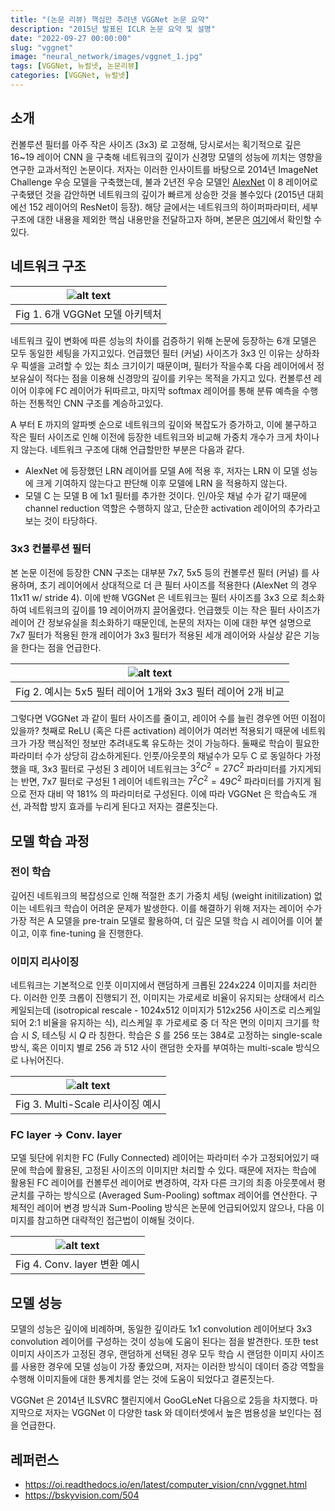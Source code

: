 ```yaml
---
title: "(논문 리뷰) 핵심만 추려낸 VGGNet 논문 요약"
description: "2015년 발표된 ICLR 논문 요약 및 설명"
date: "2022-09-27 00:00:00"
slug: "vggnet"
image: "neural_network/images/vggnet_1.jpg"
tags: [VGGNet, 뉴럴넷, 논문리뷰]
categories: [VGGNet, 뉴럴넷]
---
```

## 소개

컨볼루션 필터를 아주 작은 사이즈 (3x3) 로 고정해, 당시로서는 획기적으로 깊은 16~19 레이어 CNN 을 구축해 네트워크의 깊이가 신경망 모델의 성능에 끼치는 영향을 연구한 교과서적인 논문이다. 저자는 이러한 인사이트를 바탕으로 2014년 ImageNet Challenge 우승 모델을 구축했는데, 불과 2년전 우승 모델인 [AlexNet](https://meme2515.github.io/neural_network/alexnet/) 이 8 레이어로 구축됐던 것을 감안하면 네트워크의 깊이가 빠르게 상승한 것을 볼수있다 (2015년 대회에선 152 레이어의 ResNet이 등장). 해당 글에서는 네트워크의 하이퍼파라미터, 세부 구조에 대한 내용을 제외한 핵심 내용만을 전달하고자 하며, 본문은 [여기](https://arxiv.org/pdf/1409.1556.pdf)에서 확인할 수 있다.

## 네트워크 구조

| ![alt text](neural_network/images/vggnet_2.jpg) |
|:--:|
| Fig 1. 6개 VGGNet 모델 아키텍처 |

네트워크 깊이 변화에 따른 성능의 차이를 검증하기 위해 논문에 등장하는 6개 모델은 모두 동일한 세팅을 가지고있다. 언급했던 필터 (커널) 사이즈가 3x3 인 이유는 상하좌우 픽셀을 고려할 수 있는 최소 크기이기 때문이며, 필터가 작을수록 다음 레이어에서 정보유실이 적다는 점을 이용해 신경망의 깊이를 키우는 목적을 가지고 있다. 컨볼루션 레이어 이후에 FC 레이어가 뒤따르고, 마지막 softmax 레이어를 통해 분류 예측을 수행하는 전통적인 CNN 구조를 계승하고있다. 

A 부터 E 까지의 알파벳 순으로 네트워크의 깊이와 복잡도가 증가하고, 이에 불구하고 작은 필터 사이즈로 인해 이전에 등장한 네트워크와 비교해 가중치 개수가 크게 차이나지 않는다. 네트워크 구조에 대해 언급할만한 부분은 다음과 같다.

- AlexNet 에 등장했던 LRN 레이어를 모델 A에 적용 후, 저자는 LRN 이 모델 성능에 크게 기여하지 않는다고 판단해 이후 모델에 LRN 을 적용하지 않는다. 
- 모델 C 는 모델 B 에 1x1 필터를 추가한 것이다. 인/아웃 채널 수가 같기 때문에 channel reduction 역할은 수행하지 않고, 단순한 activation 레이어의 추가라고 보는 것이 타당하다.

### 3x3 컨볼루션 필터

본 논문 이전에 등장한 CNN 구조는 대부분 7x7, 5x5 등의 컨볼루션 필터 (커널) 를 사용하며, 초기 레이어에서 상대적으로 더 큰 필터 사이즈를 적용한다 (AlexNet 의 경우 11x11 w/ stride 4).  이에 반해 VGGNet 은 네트워크는 필터 사이즈를 3x3 으로 최소화하여 네트워크의 깊이를 19 레이어까지 끌어올렸다. 언급했듯 이는 작은 필터 사이즈가 레이어 간 정보유실을 최소화하기 때문인데, 논문의 저자는 이에 대한 부연 설명으로 7x7 필터가 적용된 한개 레이어가 3x3 필터가 적용된 세개 레이어와 사실상 같은 기능을 한다는 점을 언급한다.

| ![alt text](neural_network/images/vggnet_3.png) |
|:--:|
| Fig 2. 예시는 5x5 필터 레이어 1개와 3x3 필터 레이어 2개 비교 |

그렇다면 VGGNet 과 같이 필터 사이즈를 줄이고, 레이어 수를 늘린 경우엔 어떤 이점이 있을까? 첫째로 ReLU (혹은 다른 activation) 레이어가 여러번 적용되기 때문에 네트워크가 가장 핵심적인 정보만 추려내도록 유도하는 것이 가능하다. 둘째로 학습이 필요한 파라미터 수가 상당히 감소하게된다. 인풋/아웃풋의 채널수가 모두 C 로 동일하다 가정했을 때, 3x3 필터로 구성된 3 레이어 네트워크는 $3^2 C^2 = 27 C^2$ 파라미터를 가지게되는 반면, 7x7 필터로 구성된 1 레이어 네트워크는 $7^2 C^2 = 49 C^2$ 파라미터를 가지게 됨으로 전자 대비 약 181% 의 파라미터로 구성된다. 이에 따라 VGGNet 은 학습속도 개선, 과적합 방지 효과를 누리게 된다고 저자는 결론짓는다.

## 모델 학습 과정

### 전이 학습

깊어진 네트워크의 복잡성으로 인해 적절한 초기 가중치 세팅 (weight initilization) 없이는 네트워크 학습이 어려운 문제가 발생한다. 이를 해결하기 위해 저자는 레이어 수가 가장 적은 A 모델을 pre-train 모델로 활용하여, 더 깊은 모델 학습 시 레이어를 이어 붙이고, 이후 fine-tuning 을 진행한다.

### 이미지 리사이징

네트워크는 기본적으로 인풋 이미지에서 랜덤하게 크롭된 224x224 이미지를 처리한다. 이러한 인풋 크롭이 진행되기 전, 이미지는 가로세로 비율이 유지되는 상태에서 리스케일되는데 (isotropical rescale - 1024x512 이미지가 512x256 사이즈로 리스케일 되어 2:1 비율을 유지하는 식), 리스케일 후 가로세로 중 더 작은 면의 이미지 크기를 학습 시 $S$, 테스팅 시 $Q$ 라 칭한다. 학습은 $S$ 를 256 또는 384로 고정하는 single-scale 방식, 혹은 이미지 별로 256 과 512 사이 랜덤한 숫자를 부여하는 multi-scale 방식으로 나뉘어진다.

| ![alt text](neural_network/images/vggnet_4.webp) |
|:--:|
| Fig 3. Multi-Scale 리사이징 예시 |

### FC layer -> Conv. layer

모델 뒷단에 위치한 FC (Fully Connected) 레이어는 파라미터 수가 고정되어있기 때문에 학습에 활용된, 고정된 사이즈의 이미지만 처리할 수 있다. 때문에 저자는 학습에 활용된 FC 레이어를 컨볼루션 레이어로 변경하여, 각자 다른 크기의 최종 아웃풋에서 평균치를 구하는 방식으로 (Averaged Sum-Pooling) softmax 레이어를 연산한다. 구체적인 레이어 변경 방식과 Sum-Pooling 방식은 논문에 언급되어있지 않으나, 다음 이미지를 참고하면 대략적인 접근법이 이해될 것이다.

| ![alt text](neural_network/images/vggnet_5.webp) |
|:--:|
| Fig 4. Conv. layer 변환 예시 |

## 모델 성능

모델의 성능은 깊이에 비례하며, 동일한 깊이라도 1x1 convolution 레이어보다 3x3 convolution 레이어를 구성하는 것이 성능에 도움이 된다는 점을 발견한다. 또한 test 이미지 사이즈가 고정된 경우, 랜덤하게 선택된 경우 모두 학습 시 랜덤한 이미지 사이즈를 사용한 경우에 모델 성능이 가장 좋았으며, 저자는 이러한 방식이 데이터 증강 역할을 수행해 이미지들에 대한 통계치를 얻는 것에 도움이 되었다고 결론짓는다. 

VGGNet 은 2014년 ILSVRC 챌린지에서 GooGLeNet 다음으로 2등을 차지했다. 마지막으로 저자는 VGGNet 이 다양한 task 와 데이터셋에서 높은 범용성을 보인다는 점을 언급한다.

## 레퍼런스

- https://oi.readthedocs.io/en/latest/computer_vision/cnn/vggnet.html
- https://bskyvision.com/504